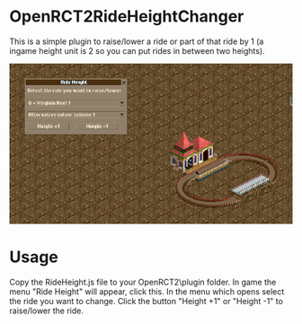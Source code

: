 # OpenRCT2RideHeightChanger
This is a simple plugin to raise/lower a ride or part of that ride by 1 (a ingame height unit is 2 so you can put rides in between two heights).

![Screenshot](https://github.com/autosysops/OpenRCT2RideHeightChanger/raw/main/screenshot.png "Screenshot")

# Usage
Copy the RideHeight.js file to your OpenRCT2\plugin folder.
In game the menu "Ride Height" will appear, click this.
In the menu which opens select the ride you want to change.
Click the button "Height +1" or "Height -1" to raise/lower the ride.